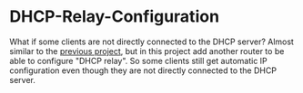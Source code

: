 # DHCP-Relay-Configuration
What if some clients are not directly connected to the DHCP server? Almost similar to the [previous project](https://github.com/eightball270/Basic-VLAN-and-DHCP-Server?tab=readme-ov-file#basic-vlan-and-dhcp-server), but in this project add another router to be able to configure "DHCP relay". So some clients still get automatic IP configuration even though they are not directly connected to the DHCP server.
